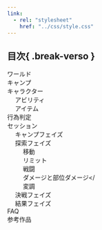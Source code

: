 ```yaml
---
link:
  - rel: "stylesheet"
    href: "../css/style.css"
---
```


<!---->

## 目次{ .break-verso }

<nav id="toc" role="doc-toc">

- <a class="toc-chapter" href="#world-title">ワールド</a>
- <a class="toc-chapter" href="#title-camp">キャンプ</a>
- <a class="toc-chapter" href="#character">キャラクター</a>
  - <a class="toc-section" href="#ability">アビリティ</a>
  - <a class="toc-section" href="#items">アイテム</a>
- <a class="toc-chapter" href="#check">行為判定</a>
- <a class="toc-chapter" href="#session">セッション</a>
  - <a class="toc-section" href="#campF">キャンプフェイズ</a>
  - <a class="toc-section" href="#exploration">探索フェイズ</a>
    - <a class="toc-subsection" href="#exploration-move">移動</a>
    - <a class="toc-subsection" href="#exploration-limit">リミット</a>
    - <a class="toc-subsection" href="#battle">戦闘</a>
    - <a class="toc-subsection" href="#battle-damage">ダメージと部位ダメージ</</a>
    - <a class="toc-subsection" href="#badstatus">変調</a>
  - <a class="toc-section" href="#lastbattle">決戦フェイズ</a>
  - <a class="toc-section" href="#ending">結果フェイズ</a>
- <a class="toc-chapter" href="#FAQ">FAQ</a>
- <a class="toc-chapter" href="#sankou">参考作品</a>

</nav>
